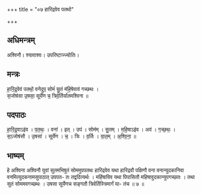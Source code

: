 +++
title = "०७ हारिद्रवेव पतथो"

+++
## अधिमन्त्रम्
अश्विनौ। श्यावाश्वः। उपरिष्टाज्ज्योतिः।

## मन्त्रः
हा॒रि॒द्र॒वेव॑ पतथो॒ वनेदुप॒ सोमं॑ सु॒तं म॑हि॒षेवाव॑ गच्छथः ।  
स॒जोष॑सा उ॒षसा॒ सूर्ये॑ण च॒ त्रिर्व॒र्तिर्या॑तमश्विना ॥

## पदपाठः
हा॒रि॒द्र॒वाऽइ॑व । प॒त॒थः॒ । वना॑ । इत् । उप॑ । सोम॑म् । सु॒तम् । म॒हि॒षाऽइ॑व । अव॑ । ग॒च्छ॒थः॒ ।  
स॒ऽजोष॑सौ । उ॒षसा॑ । सूर्ये॑ण । च॒ । त्रिः । व॒र्तिः । या॒त॒म् । अ॒श्वि॒ना॒ ॥

## भाष्यम्
हे अश्विना अश्विनौ युवां सुतमभिषुतं सोममुपपतथः हारिद्रवेव यथा हारिद्रवौ पक्षिणौ वना वनान्युदकानिवा वनमित्युदकनामसुपाठात् उपपत- तः तद्वदित्यर्थः । महिंषाविव यथा पिपासितौ महिषावुदकान्युपगच्छतः । तथा सुतं सोममवगच्छथः । उषसा सूर्येणच सङ्गतौ त्रिर्वर्तिस्त्रिमार्गं या- तंच ॥ ७ ॥